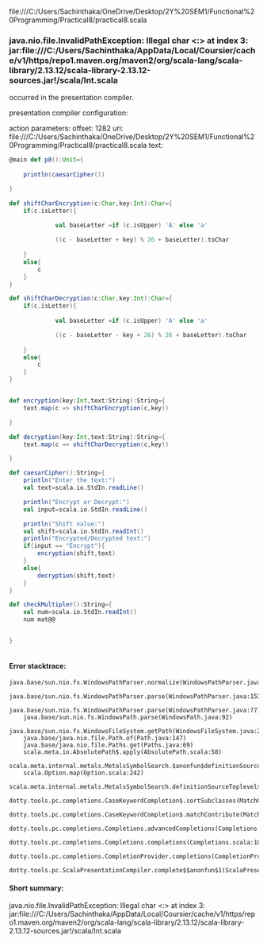 file:///C:/Users/Sachinthaka/OneDrive/Desktop/2Y%20SEM1/Functional%20Programming/Practical8/practical8.scala
### java.nio.file.InvalidPathException: Illegal char <:> at index 3: jar:file:///C:/Users/Sachinthaka/AppData/Local/Coursier/cache/v1/https/repo1.maven.org/maven2/org/scala-lang/scala-library/2.13.12/scala-library-2.13.12-sources.jar!/scala/Int.scala

occurred in the presentation compiler.

presentation compiler configuration:


action parameters:
offset: 1282
uri: file:///C:/Users/Sachinthaka/OneDrive/Desktop/2Y%20SEM1/Functional%20Programming/Practical8/practical8.scala
text:
```scala
@main def p8():Unit={
    
    println(caesarCipher())

}

def shiftCharEncryption(c:Char,key:Int):Char={
    if(c.isLetter){
        
             val baseLetter =if (c.isUpper) 'A' else 'a'

             ((c - baseLetter + key) % 26 + baseLetter).toChar
       
    }    
    else{
        c
    }
}

def shiftCharDecryption(c:Char,key:Int):Char={
    if(c.isLetter){
        
             val baseLetter =if (c.isUpper) 'A' else 'a'

             ((c - baseLetter - key + 26) % 26 + baseLetter).toChar
       
    }    
    else{
        c
    }
}


def encryption(key:Int,text:String):String={
    text.map(c => shiftCharEncryption(c,key))

}

def decryption(key:Int,text:String):String={
    text.map(c => shiftCharDecryption(c,key))

}

def caesarCipher():String={
    println("Enter the text:")
    val text=scala.io.StdIn.readLine()

    println("Encrypt or Decrypt:")
    val input=scala.io.StdIn.readLine()

    println("Shift value:")
    val shift=scala.io.StdIn.readInt()
    println("Encrypted/Decrypted text:")
    if(input == "Encrypt"){
        encryption(shift,text)
    }
    else{
        decryption(shift,text)
    }
}

def checkMultipler():String={
    val num=scala.io.StdIn.readInt()
    num mat@@


}



```



#### Error stacktrace:

```
java.base/sun.nio.fs.WindowsPathParser.normalize(WindowsPathParser.java:182)
	java.base/sun.nio.fs.WindowsPathParser.parse(WindowsPathParser.java:153)
	java.base/sun.nio.fs.WindowsPathParser.parse(WindowsPathParser.java:77)
	java.base/sun.nio.fs.WindowsPath.parse(WindowsPath.java:92)
	java.base/sun.nio.fs.WindowsFileSystem.getPath(WindowsFileSystem.java:232)
	java.base/java.nio.file.Path.of(Path.java:147)
	java.base/java.nio.file.Paths.get(Paths.java:69)
	scala.meta.io.AbsolutePath$.apply(AbsolutePath.scala:58)
	scala.meta.internal.metals.MetalsSymbolSearch.$anonfun$definitionSourceToplevels$2(MetalsSymbolSearch.scala:70)
	scala.Option.map(Option.scala:242)
	scala.meta.internal.metals.MetalsSymbolSearch.definitionSourceToplevels(MetalsSymbolSearch.scala:69)
	dotty.tools.pc.completions.CaseKeywordCompletion$.sortSubclasses(MatchCaseCompletions.scala:326)
	dotty.tools.pc.completions.CaseKeywordCompletion$.matchContribute(MatchCaseCompletions.scala:276)
	dotty.tools.pc.completions.Completions.advancedCompletions(Completions.scala:307)
	dotty.tools.pc.completions.Completions.completions(Completions.scala:109)
	dotty.tools.pc.completions.CompletionProvider.completions(CompletionProvider.scala:90)
	dotty.tools.pc.ScalaPresentationCompiler.complete$$anonfun$1(ScalaPresentationCompiler.scala:146)
```
#### Short summary: 

java.nio.file.InvalidPathException: Illegal char <:> at index 3: jar:file:///C:/Users/Sachinthaka/AppData/Local/Coursier/cache/v1/https/repo1.maven.org/maven2/org/scala-lang/scala-library/2.13.12/scala-library-2.13.12-sources.jar!/scala/Int.scala